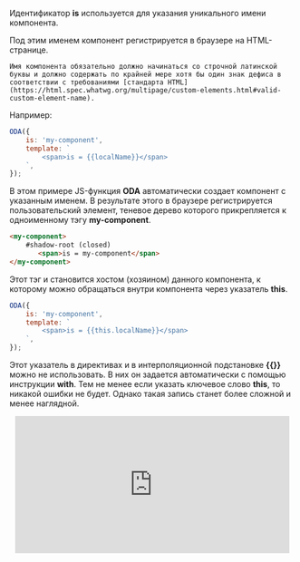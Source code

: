 Идентификатор **is** используется для указания уникального имени компонента.

Под этим именем компонент регистрируется в браузере на HTML-странице.

```warning_md
Имя компонента обязательно должно начинаться со строчной латинской буквы и должно содержать по крайней мере хотя бы один знак дефиса в соответствии с требованиями [стандарта HTML](https://html.spec.whatwg.org/multipage/custom-elements.html#valid-custom-element-name).
```

Например:

```javascript _run_edit_[my-component.js]
ODA({
    is: 'my-component',
    template: `
        <span>is = {{localName}}</span>
    `,
});
```

В этом примере JS-функция **ODA** автоматически создает компонент с указанным именем. В результате этого в браузере регистрируется пользовательский элемент, теневое дерево которого прикрепляется к одноименному тэгу **my-component**.

```html _line
<my-component>
    #shadow-root (closed)
       <span>is = my-component</span>
</my-component>
```

Этот тэг и становится хостом (хозяином) данного компонента, к которому можно обращаться внутри компонента через указатель **this**.

```javascript _run_edit_[my-component.js]
ODA({
    is: 'my-component',
    template: `
        <span>is = {{this.localName}}</span>
    `,
});
```

Этот указатель в директивах и в интерполяционной подстановке **{{}}** можно не использовать. В них он задается автоматически с помощью инструкции **with**. Тем не менее если указать ключевое слово **this**, то никакой ошибки не будет. Однако такая запись станет более сложной и менее наглядной.

<div style="position:relative;padding-bottom:48%; margin:10px">
    <iframe src="https://www.youtube.com/embed/IhVmjfUGEJ4?start=0" frameborder="0" allow="accelerometer; autoplay; encrypted-media; gyroscope; picture-in-picture" allowfullscreen
    	style="position:absolute;width:100%;height:100%;"></iframe>
</div>
